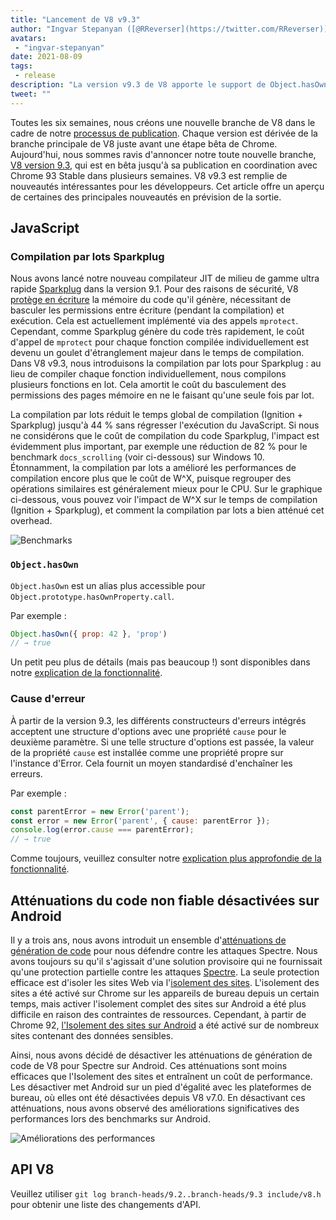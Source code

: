 ```yaml
---
title: "Lancement de V8 v9.3"
author: "Ingvar Stepanyan ([@RReverser](https://twitter.com/RReverser))"
avatars: 
 - "ingvar-stepanyan"
date: 2021-08-09
tags: 
 - release
description: "La version v9.3 de V8 apporte le support de Object.hasOwn et des causes d'erreurs, améliore les performances de compilation et désactive les atténuations de génération de code non fiable sur Android."
tweet: ""
---
```

Toutes les six semaines, nous créons une nouvelle branche de V8 dans le cadre de notre [processus de publication](https://v8.dev/docs/release-process). Chaque version est dérivée de la branche principale de V8 juste avant une étape bêta de Chrome. Aujourd'hui, nous sommes ravis d'annoncer notre toute nouvelle branche, [V8 version 9.3](https://chromium.googlesource.com/v8/v8.git/+log/branch-heads/9.3), qui est en bêta jusqu'à sa publication en coordination avec Chrome 93 Stable dans plusieurs semaines. V8 v9.3 est remplie de nouveautés intéressantes pour les développeurs. Cet article offre un aperçu de certaines des principales nouveautés en prévision de la sortie.

<!--truncate-->
## JavaScript

### Compilation par lots Sparkplug

Nous avons lancé notre nouveau compilateur JIT de milieu de gamme ultra rapide [Sparkplug](https://v8.dev/blog/sparkplug) dans la version 9.1. Pour des raisons de sécurité, V8 [protège en écriture](https://en.wikipedia.org/wiki/W%5EX) la mémoire du code qu'il génère, nécessitant de basculer les permissions entre écriture (pendant la compilation) et exécution. Cela est actuellement implémenté via des appels `mprotect`. Cependant, comme Sparkplug génère du code très rapidement, le coût d'appel de `mprotect` pour chaque fonction compilée individuellement est devenu un goulet d'étranglement majeur dans le temps de compilation. Dans V8 v9.3, nous introduisons la compilation par lots pour Sparkplug : au lieu de compiler chaque fonction individuellement, nous compilons plusieurs fonctions en lot. Cela amortit le coût du basculement des permissions des pages mémoire en ne le faisant qu'une seule fois par lot.

La compilation par lots réduit le temps global de compilation (Ignition + Sparkplug) jusqu'à 44 % sans régresser l'exécution du JavaScript. Si nous ne considérons que le coût de compilation du code Sparkplug, l'impact est évidemment plus important, par exemple une réduction de 82 % pour le benchmark `docs_scrolling` (voir ci-dessous) sur Windows 10. Étonnamment, la compilation par lots a amélioré les performances de compilation encore plus que le coût de W^X, puisque regrouper des opérations similaires est généralement mieux pour le CPU. Sur le graphique ci-dessous, vous pouvez voir l'impact de W^X sur le temps de compilation (Ignition + Sparkplug), et comment la compilation par lots a bien atténué cet overhead.

![Benchmarks](/_img/v8-release-93/sparkplug.svg)

### `Object.hasOwn`

`Object.hasOwn` est un alias plus accessible pour `Object.prototype.hasOwnProperty.call`.

Par exemple :

```javascript
Object.hasOwn({ prop: 42 }, 'prop')
// → true
```

Un petit peu plus de détails (mais pas beaucoup !) sont disponibles dans notre [explication de la fonctionnalité](https://v8.dev/features/object-has-own).

### Cause d'erreur

À partir de la version 9.3, les différents constructeurs d'erreurs intégrés acceptent une structure d'options avec une propriété `cause` pour le deuxième paramètre. Si une telle structure d'options est passée, la valeur de la propriété `cause` est installée comme une propriété propre sur l'instance d'Error. Cela fournit un moyen standardisé d'enchaîner les erreurs.

Par exemple :

```javascript
const parentError = new Error('parent');
const error = new Error('parent', { cause: parentError });
console.log(error.cause === parentError);
// → true
```

Comme toujours, veuillez consulter notre [explication plus approfondie de la fonctionnalité](https://v8.dev/features/error-cause).

## Atténuations du code non fiable désactivées sur Android

Il y a trois ans, nous avons introduit un ensemble d'[atténuations de génération de code](https://v8.dev/blog/spectre) pour nous défendre contre les attaques Spectre. Nous avons toujours su qu'il s'agissait d'une solution provisoire qui ne fournissait qu'une protection partielle contre les attaques [Spectre](https://spectreattack.com/spectre.pdf). La seule protection efficace est d'isoler les sites Web via l'[isolement des sites](https://blog.chromium.org/2021/03/mitigating-side-channel-attacks.html). L'isolement des sites a été activé sur Chrome sur les appareils de bureau depuis un certain temps, mais activer l'isolement complet des sites sur Android a été plus difficile en raison des contraintes de ressources. Cependant, à partir de Chrome 92, [l'Isolement des sites sur Android](https://security.googleblog.com/2021/07/protecting-more-with-site-isolation.html) a été activé sur de nombreux sites contenant des données sensibles.

Ainsi, nous avons décidé de désactiver les atténuations de génération de code de V8 pour Spectre sur Android. Ces atténuations sont moins efficaces que l'Isolement des sites et entraînent un coût de performance. Les désactiver met Android sur un pied d'égalité avec les plateformes de bureau, où elles ont été désactivées depuis V8 v7.0. En désactivant ces atténuations, nous avons observé des améliorations significatives des performances lors des benchmarks sur Android.

![Améliorations des performances](/_img/v8-release-93/code-mitigations.svg)

## API V8

Veuillez utiliser `git log branch-heads/9.2..branch-heads/9.3 include/v8.h` pour obtenir une liste des changements d'API.
